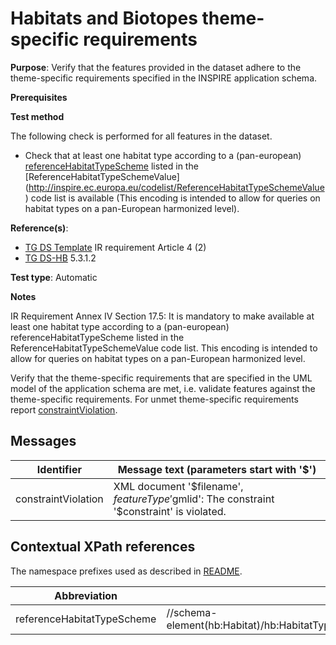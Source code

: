 # Habitats and Biotopes theme-specific requirements

**Purpose**: Verify that the features provided in the dataset adhere to the theme-specific requirements specified in the INSPIRE application schema.

**Prerequisites**

**Test method**

The following check is performed for all features in the dataset.

* Check that at least one habitat type according to a (pan-european) [referenceHabitatTypeScheme](#referenceHabitatTypeScheme) listed in the [ReferenceHabitatTypeSchemeValue] (http://inspire.ec.europa.eu/codelist/ReferenceHabitatTypeSchemeValue) code list is available (This encoding is intended to allow for queries on habitat types on a pan-European harmonized level).


**Reference(s)**: 

* [TG DS Template](./README.md#ref_TG_DS_tmpl) IR requirement Article 4 (2)
* [TG DS-HB](./README.md#ref_TG_DS_HB) 5.3.1.2

**Test type**: Automatic

**Notes** 

IR Requirement Annex IV Section 17.5: It is mandatory to make available at least one habitat type according to a (pan-european) referenceHabitatTypeScheme listed in the ReferenceHabitatTypeSchemeValue code list. This encoding is intended to allow for queries on habitat types on a pan-European harmonized level.

Verify that the theme-specific requirements that are specified in the UML model of the application schema are met, i.e. validate features against the theme-specific requirements. For unmet theme-specific requirements report [constraintViolation](#constraintViolation).

## Messages

Identifier  |  Message text (parameters start with '$')
---------------------------------------------------------- | -------------------------------------------------------------------------
constraintViolation <a name="constraintViolation"/>  |  XML document '$filename', $featureType '$gmlid': The constraint '$constraint' is violated.

## Contextual XPath references

The namespace prefixes used as described in [README](./README.md#namespaces).

Abbreviation                                               |  XPath expression				|Multiplicity       |Voidable
---------------------------------------------------------- | -------------------------------|-------------------|---------
referenceHabitatTypeScheme <a name="referenceHabitatTypeScheme"></a> | //schema-element(hb:Habitat)/hb:HabitatTypeCoverType/hb:referenceHabitatTypeScheme/@xlink:href | 1 (1..* for the parent) | No
